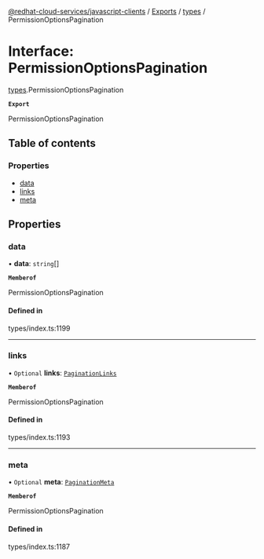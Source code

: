 [@redhat-cloud-services/javascript-clients](../README.md) / [Exports](../modules.md) / [types](../modules/types.md) / PermissionOptionsPagination

# Interface: PermissionOptionsPagination

[types](../modules/types.md).PermissionOptionsPagination

**`Export`**

PermissionOptionsPagination

## Table of contents

### Properties

- [data](types.PermissionOptionsPagination.md#data)
- [links](types.PermissionOptionsPagination.md#links)
- [meta](types.PermissionOptionsPagination.md#meta)

## Properties

### data

• **data**: `string`[]

**`Memberof`**

PermissionOptionsPagination

#### Defined in

types/index.ts:1199

___

### links

• `Optional` **links**: [`PaginationLinks`](types.PaginationLinks.md)

**`Memberof`**

PermissionOptionsPagination

#### Defined in

types/index.ts:1193

___

### meta

• `Optional` **meta**: [`PaginationMeta`](types.PaginationMeta.md)

**`Memberof`**

PermissionOptionsPagination

#### Defined in

types/index.ts:1187
